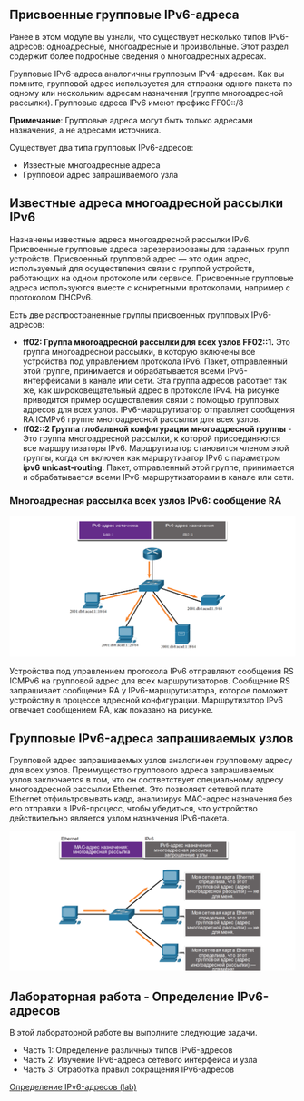 <!-- verified: agorbachev 03.05.2022 -->

<!-- 12.7.1 -->
## Присвоенные групповые IPv6-адреса

Ранее в этом модуле вы узнали, что существует несколько типов IPv6-адресов: одноадресные, многоадресные и произвольные. Этот раздел содержит более подробные сведения о многоадресных адресах.

Групповые IPv6-адреса аналогичны групповым IPv4-адресам. Как вы помните, групповой адрес используется для отправки одного пакета по одному или нескольким адресам назначения (группе многоадресной рассылки). Групповые адреса IPv6 имеют префикс FF00::/8

**Примечание**: Групповые адреса могут быть только адресами назначения, а не адресами источника.

Существует два типа групповых IPv6-адресов:

* Известные многоадресные адреса
* Групповой адрес запрашиваемого узла

<!-- 12.7.2 -->
## Известные адреса многоадресной рассылки IPv6

Назначены известные адреса многоадресной рассылки IPv6.  Присвоенные групповые адреса зарезервированы для заданных групп устройств. Присвоенный групповой адрес — это один адрес, используемый для осуществления связи с группой устройств, работающих на одном протоколе или сервисе. Присвоенные групповые адреса используются вместе с конкретными протоколами, например с протоколом DHCPv6.

Есть две распространенные группы присвоенных групповых IPv6-адресов:

* **ff02: Группа многоадресной рассылки для всех узлов FF02::1.**  Это группа многоадресной рассылки, в которую включены все устройства под управлением протокола IPv6. Пакет, отправленный этой группе, принимается и обрабатывается всеми IPv6-интерфейсами в канале или сети. Эта группа адресов работает так же, как широковещательный адрес в протоколе IPv4. На рисунке приводится пример осуществления связи с помощью групповых адресов для всех узлов. IPv6-маршрутизатор отправляет сообщения RA ICMPv6 группе многоадресной рассылки для всех узлов.
* **ff02::2 Группа глобальной конфигурации многоадресной группы**  - Это группа многоадресной рассылки, к которой присоединяются все маршрутизаторы IPv6. Маршрутизатор становится членом этой группы, когда он включен как маршрутизатор IPv6 с параметром **ipv6 unicast-routing**. Пакет, отправленный этой группе, принимается и обрабатывается всеми IPv6-маршрутизаторами в канале или сети.

### Многоадресная рассылка всех узлов IPv6: сообщение RA 

![](./assets/12.7.2.png)
<!-- /courses/itn-dl/aeed55b2-34fa-11eb-ad9a-f74babed41a6/af2359d8-34fa-11eb-ad9a-f74babed41a6/assets/2e4d5890-1c25-11ea-81a0-ffc2c49b96bc.svg -->

Устройства под управлением протокола IPv6 отправляют сообщения RS ICMPv6 на групповой адрес для всех маршрутизаторов. Сообщение RS запрашивает сообщение RA у IPv6-маршрутизатора, которое поможет устройству в процессе адресной конфигурации. Маршрутизатор IPv6 отвечает сообщением RA, как показано на рисунке.

<!-- 12.7.3 -->
## Групповые IPv6-адреса запрашиваемых узлов

Групповой адрес запрашиваемых узлов аналогичен групповому адресу для всех узлов. Преимущество группового адреса запрашиваемых узлов заключается в том, что он соответствует специальному адресу многоадресной рассылки Ethernet. Это позволяет сетевой плате Ethernet отфильтровывать кадр, анализируя MAC-адрес назначения без его отправки в IPv6-процесс, чтобы убедиться, что устройство действительно является узлом назначения IPv6-пакета.

![](./assets/12.7.3.png)
<!-- /courses/itn-dl/aeed55b2-34fa-11eb-ad9a-f74babed41a6/af2359d8-34fa-11eb-ad9a-f74babed41a6/assets/2e4d7fa2-1c25-11ea-81a0-ffc2c49b96bc.svg -->

<!-- 12.7.4 -->
## Лабораторная работа - Определение IPv6-адресов

В этой лабораторной работе вы выполните следующие задачи.

* Часть 1: Определение различных типов IPv6-адресов
* Часть 2: Изучение IPv6-адреса сетевого интерфейса и узла
* Часть 3: Отработка правил сокращения IPv6-адресов

[Определение IPv6-адресов (lab)](./assets/12.7.4-lab---identify-ipv6-addresses.pdf)

